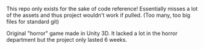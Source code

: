 This repo only exists for the sake of code reference!
Essentially misses a lot of the assets and thus project wouldn't work if pulled. (Too many, too big files for standard git) 

Original "horror" game made in  Unity 3D. It lacked a lot in the horror department but the project only lasted 6 weeks.
